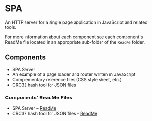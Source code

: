 # SPA

An HTTP server for a single page application in JavaScript and related tools.

For more information about each component see each component's ReadMe file 
located in an appropriate sub-folder of the `ReadMe` folder.

## Components
* SPA Server
* An example of a page loader and router written in JavaScript
* Complementary reference files (CSS style sheet, etc.) 
* CRC32 hash tool for JSON files

### Components' ReadMe Files
* SPA Server – [ReadMe](ReadMe/spaServer/ReadMe.md)
* CRC32 hash tool for JSON files – [ReadMe](ReadMe/jsonHasher/ReadMe.md)
